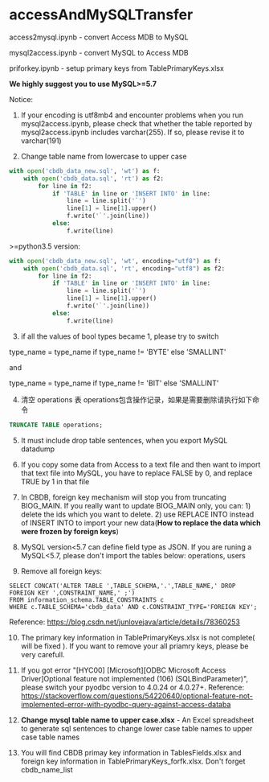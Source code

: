 # accessAndMySQLTransfer

access2mysql.ipynb - convert Access MDB to MySQL

mysql2access.ipynb -  convert MySQL to Access MDB

priforkey.ipynb - setup primary keys from TablePrimaryKeys.xlsx

**We highly suggest you to use MySQL>=5.7**

Notice:

1. If your encoding is utf8mb4 and encounter problems when you run mysql2access.ipynb, please check that whether the table reported by mysql2access.ipynb includes varchar(255). If so, please revise it to varchar(191)

2. Change table name from lowercase to upper case
```python
with open('cbdb_data_new.sql', 'wt') as f:
    with open('cbdb_data.sql', 'rt') as f2:
        for line in f2:
            if 'TABLE' in line or 'INSERT INTO' in line:
                line = line.split('`')
                line[1] = line[1].upper()
                f.write('`'.join(line))
            else:
                f.write(line)
```

 &gt;=python3.5 version:
```python
with open('cbdb_data_new.sql', 'wt', encoding="utf8") as f:
    with open('cbdb_data.sql', 'rt', encoding="utf8") as f2:
        for line in f2:
            if 'TABLE' in line or 'INSERT INTO' in line:
                line = line.split('`')
                line[1] = line[1].upper()
                f.write('`'.join(line))
            else:
                f.write(line)
```

3. if all the values of bool types became 1, please try to switch

type_name = type_name if type_name != 'BYTE' else 'SMALLINT'

and

type_name = type_name if type_name != 'BIT' else 'SMALLINT'


4. 清空 operations 表
operations包含操作记录，如果是需要删除请执行如下命令
```sql
TRUNCATE TABLE operations;
```

5. It must include drop table sentences, when you export MySQL datadump

6. If you copy some data from Access to a text file and then want to import that text file into MySQL, you have to replace FALSE by 0, and replace TRUE by 1 in that file

7. In CBDB, foreign key mechanism will stop you from truncating BIOG_MAIN. If you really want to update BIOG_MAIN only, you can: 1) delete the ids which you want to delete. 2) use REPLACE INTO instead of INSERT INTO to import your new data(**How to replace the data which were frozen by foreign keys**)

8. MySQL version<5.7 can define field type as JSON. If you are runing a MySQL<5.7, please don't import the tables below: operations, users

9. Remove all foreign keys:

```
SELECT CONCAT('ALTER TABLE ',TABLE_SCHEMA,'.',TABLE_NAME,' DROP FOREIGN KEY ',CONSTRAINT_NAME,' ;') 
FROM information_schema.TABLE_CONSTRAINTS c 
WHERE c.TABLE_SCHEMA='cbdb_data' AND c.CONSTRAINT_TYPE='FOREIGN KEY';
```

Reference: https://blog.csdn.net/junlovejava/article/details/78360253

10. The primary key information in TablePrimaryKeys.xlsx is not complete( will be fixed ). If you want to remove your all priamry keys, please be very carefull.

11. If you got error "[HYC00] [Microsoft][ODBC Microsoft Access Driver]Optional feature not implemented  (106) (SQLBindParameter)", please switch your pyodbc version to 4.0.24 or 4.0.27+. Reference: https://stackoverflow.com/questions/54220640/optional-feature-not-implemented-error-with-pyodbc-query-against-access-databa

12. **Change mysql table name to upper case.xlsx** - An Excel spreadsheet to generate sql sentences to change lower case table names to upper case table names

13. You will find CBDB primay key information in TablesFields.xlsx and foreign key information in TablePrimaryKeys_forfk.xlsx. Don't forget cbdb_name_list
